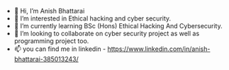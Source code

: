 - 👋 Hi, I’m Anish Bhattarai
- 👀 I’m interested in Ethical hacking and cyber security.
- 🌱 I’m currently learning BSc (Hons) Ethical Hacking And Cybersecurity.
- 💞️ I’m looking to collaborate on cyber security project as well as programming project too.
- 📫 you can find me in linkedin - https://www.linkedin.com/in/anish-bhattarai-385013243/

<!---
Anishsir404/Anishsir404 is a ✨ special ✨ repository because its `README.md` (this file) appears on your GitHub profile.
You can click the Preview link to take a look at your changes.
--->
